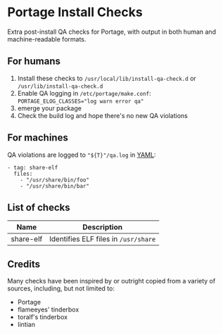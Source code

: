 # Portage Install Checks
Extra post-install QA checks for Portage, with output in both human and machine-readable formats.

## For humans
1. Install these checks to ``/usr/local/lib/install-qa-check.d`` or ``/usr/lib/install-qa-check.d``
2. Enable QA logging in ``/etc/portage/make.conf``: ``PORTAGE_ELOG_CLASSES="log warn error qa"``
3. emerge your package
4. Check the build log and hope there's no new QA violations

## For machines
QA violations are logged to ``"${T}"/qa.log`` in [YAML](http://yaml.org/):
```
- tag: share-elf
  files:
    - "/usr/share/bin/foo"
    - "/usr/share/bin/bar"
```

## List of checks
Name | Description
---- | -----------
share-elf | Identifies ELF files in ``/usr/share``

## Credits
Many checks have been inspired by or outright copied from a variety of sources, including, but not limited to:
* Portage
* flameeyes' tinderbox
* toralf's tinderbox
* lintian
